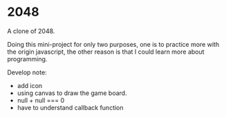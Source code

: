 # 2048

A clone of 2048.

Doing this mini-project for only two purposes, one is to practice more with the origin javascript, the other reason is that I could learn more about programming.

Develop note:

 - add icon
 - using canvas to draw the game board.
 - null + null === 0
 - have to understand callback function 